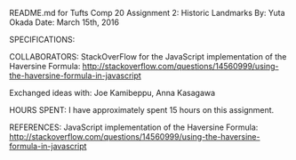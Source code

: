 README.md for Tufts Comp 20 Assignment 2: Historic Landmarks
By: Yuta Okada
Date: March 15th, 2016

SPECIFICATIONS:






COLLABORATORS:
StackOverFlow for the JavaScript implementation of the Haversine Formula:
http://stackoverflow.com/questions/14560999/using-the-haversine-formula-in-javascript

Exchanged ideas with: Joe Kamibeppu, Anna Kasagawa

HOURS SPENT:
I have approximately spent 15 hours on this assignment.

REFERENCES:
JavaScript implementation of the Haversine Formula:
http://stackoverflow.com/questions/14560999/using-the-haversine-formula-in-javascript